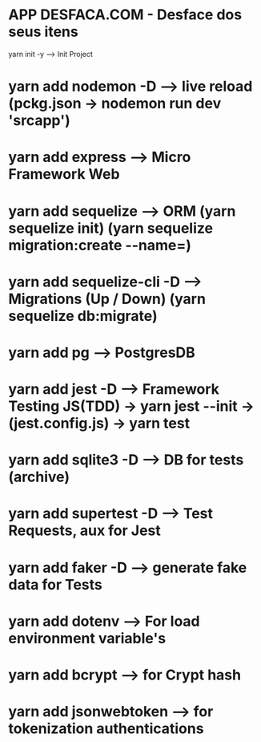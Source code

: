 # APP DESFACA.COM - Desface dos seus itens

yarn init -y              --> Init Project
# yarn add nodemon -D       --> live reload (pckg.json -> nodemon run dev 'srcapp')
# yarn add express          --> Micro Framework Web
# yarn add sequelize        --> ORM (yarn sequelize init) (yarn sequelize migration:create --name=) 
# yarn add sequelize-cli -D --> Migrations (Up / Down) (yarn sequelize db:migrate)
# yarn add pg               --> PostgresDB
# yarn add jest -D          --> Framework Testing JS(TDD) -> yarn jest --init -> (jest.config.js) -> yarn test
# yarn add sqlite3 -D       --> DB for tests (archive)
# yarn add supertest -D     --> Test Requests, aux for Jest
# yarn add faker -D         --> generate fake data for Tests
# yarn add dotenv           --> For load environment variable's 
# yarn add bcrypt           --> for Crypt hash
# yarn add jsonwebtoken     --> for tokenization authentications
